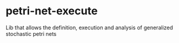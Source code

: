 # petri-net-execute
Lib that allows the definition, execution and analysis of generalized stochastic petri nets
